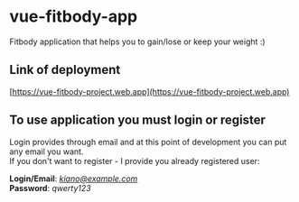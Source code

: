 # vue-fitbody-app
Fitbody application that helps you to gain/lose or keep your weight :)

## Link of deployment
[https://vue-fitbody-project.web.app](https://vue-fitbody-project.web.app)

## To use application you must login or register
Login provides through email and at this point of development you can put any email you want.</br>
If you don't want to register - I provide you already registered user:

**Login/Email**: *kiano@example.com*</br>
**Password**: *qwerty123*

